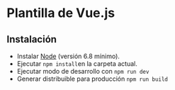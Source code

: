 
# Plantilla de Vue.js #

## Instalación
* Instalar [Node](https://nodejs.org/es/download/) (versión 6.8 mínimo).
* Ejecutar `npm install`en la carpeta actual.
* Ejecutar modo de desarrollo con `npm run dev`
* Generar distribuible para producción `npm run build`
